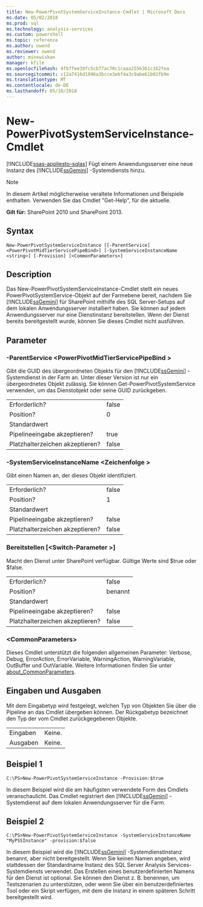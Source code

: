 ```yaml
---
title: New-PowerPivotSystemServiceInstance-Cmdlet | Microsoft Docs
ms.date: 05/02/2018
ms.prod: sql
ms.technology: analysis-services
ms.custom: powershell
ms.topic: reference
ms.author: owend
ms.reviewer: owend
author: minewiskan
manager: kfile
ms.openlocfilehash: 4fbffee39fc5cb77ac70c1caaa2556361c162fea
ms.sourcegitcommit: c12a7416d1996a3bcce3ebf4a3c9abe61b02fb9e
ms.translationtype: MT
ms.contentlocale: de-DE
ms.lasthandoff: 05/10/2018
---
```

# <a name="new-powerpivotsystemserviceinstance-cmdlet"></a>New-PowerPivotSystemServiceInstance-Cmdlet
[!INCLUDE[ssas-appliesto-sqlas](../../includes/ssas-appliesto-sqlas.md)]
  Fügt einem Anwendungsserver eine neue Instanz des [!INCLUDE[ssGemini](../../includes/ssgemini-md.md)] -Systemdiensts hinzu.  

>[!NOTE] 
>In diesem Artikel möglicherweise veraltete Informationen und Beispiele enthalten. Verwenden Sie das Cmdlet "Get-Help", für die aktuelle.
  
 **Gilt für:** SharePoint 2010 und SharePoint 2013.  
  
## <a name="syntax"></a>Syntax  
  
```  
New-PowerPivotSystemServiceInstance [[-ParentService] <PowerPivotMidTierServicePipeBind>] [-SystemServiceInstanceName <string>] [-Provision] [<CommonParameters>]  
```  
  
## <a name="description"></a>Description  
 Das New-PowerPivotSystemServiceInstance-Cmdlet stellt ein neues PowerPivotSystemService-Objekt auf der Farmebene bereit, nachdem Sie [!INCLUDE[ssGemini](../../includes/ssgemini-md.md)] für SharePoint mithilfe des SQL Server-Setups auf dem lokalen Anwendungsserver installiert haben. Sie können auf jedem Anwendungsserver nur eine Dienstinstanz bereitstellen.  Wenn der Dienst bereits bereitgestellt wurde, können Sie dieses Cmdlet nicht ausführen.  
  
## <a name="parameters"></a>Parameter  
  
### <a name="-parentservice-powerpivotmidtierservicepipebind"></a>-ParentService \<PowerPivotMidTierServicePipeBind >  
 Gibt die GUID des übergeordneten Objekts für den [!INCLUDE[ssGemini](../../includes/ssgemini-md.md)] -Systemdienst in der Farm an. Unter dieser Version ist nur ein übergeordnetes Objekt zulässig. Sie können Get-PowerPivotSystemService verwenden, um das Dienstobjekt oder seine GUID zurückgeben.  
  
|||  
|-|-|  
|Erforderlich?|false|  
|Position?|0|  
|Standardwert||  
|Pipelineeingabe akzeptieren?|true|  
|Platzhalterzeichen akzeptieren?|false|  
  
### <a name="-systemserviceinstancename-string"></a>-SystemServiceInstanceName \<Zeichenfolge >  
 Gibt einen Namen an, der dieses Objekt identifiziert.  
  
|||  
|-|-|  
|Erforderlich?|false|  
|Position?|1|  
|Standardwert||  
|Pipelineeingabe akzeptieren?|false|  
|Platzhalterzeichen akzeptieren?|false|  
  
### <a name="provision-switchparameter"></a>Bereitstellen [\<Switch-Parameter >]  
 Macht den Dienst unter SharePoint verfügbar. Gültige Werte sind $true oder $false.  
  
|||  
|-|-|  
|Erforderlich?|false|  
|Position?|benannt|  
|Standardwert||  
|Pipelineeingabe akzeptieren?|false|  
|Platzhalterzeichen akzeptieren?|false|  
  
### <a name="commonparameters"></a>\<CommonParameters>  
 Dieses Cmdlet unterstützt die folgenden allgemeinen Parameter: Verbose, Debug, ErrorAction, ErrorVariable, WarningAction, WarningVariable, OutBuffer und OutVariable. Weitere Informationen finden Sie unter [about_CommonParameters](http://go.microsoft.com/fwlink/?linkID=227825).  
  
## <a name="inputs-and-outputs"></a>Eingaben und Ausgaben  
 Mit dem Eingabetyp wird festgelegt, welchen Typ von Objekten Sie über die Pipeline an das Cmdlet übergeben können. Der Rückgabetyp bezeichnet den Typ der vom Cmdlet zurückgegebenen Objekte.  
  
|||  
|-|-|  
|Eingaben|Keine.|  
|Ausgaben|Keine.|  
  
## <a name="example-1"></a>Beispiel 1  
  
```  
C:\PS>New-PowerPivotSystemServiceInstance -Provision:$true  
```  
  
 In diesem Beispiel wird die am häufigsten verwendete Form des Cmdlets veranschaulicht. Das Cmdlet registriert den [!INCLUDE[ssGemini](../../includes/ssgemini-md.md)] -Systemdienst auf dem lokalen Anwendungsserver für die Farm.  
  
## <a name="example-2"></a>Beispiel 2  
  
```  
C:\PS>New-PowerPivotSystemServiceInstance -SystemServiceInstanceName "MyPSSInstance" -provision:$false  
```  
  
 In diesem Beispiel wird die [!INCLUDE[ssGemini](../../includes/ssgemini-md.md)] -Systemdienstinstanz benannt, aber nicht bereitgestellt. Wenn Sie keinen Namen angeben, wird stattdessen der Standardname Instanz des SQL Server Analysis Services-Systemdiensts verwendet. Das Erstellen eines benutzerdefinierten Namens für den Dienst ist optional. Sie können den Dienst z. B. benennen, um Testszenarien zu unterstützen, oder wenn Sie über ein benutzerdefiniertes Tool oder ein Skript verfügen, mit dem die Instanz in einem späteren Schritt bereitgestellt wird.  
  
  
